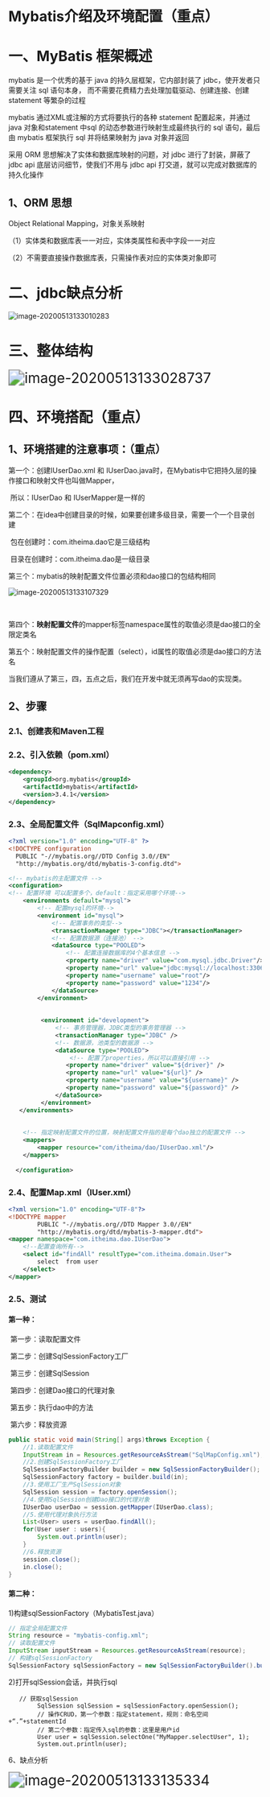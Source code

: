 # Mybatis介绍及环境配置（重点）

# 一、MyBatis 框架概述

mybatis 是一个优秀的基于 java 的持久层框架，它内部封装了 jdbc，使开发者只需要关注 sql 语句本身， 而不需要花费精力去处理加载驱动、创建连接、创建 statement 等繁杂的过程

mybatis 通过XML或注解的方式将要执行的各种 statement 配置起来，并通过 java 对象和statement 中sql 的动态参数进行映射生成最终执行的 sql 语句，最后由 mybatis 框架执行 sql 并将结果映射为 java 对象并返回

采用 ORM 思想解决了实体和数据库映射的问题，对 jdbc 进行了封装，屏蔽了jdbc api 底层访问细节，使我们不用与 jdbc api 打交道，就可以完成对数据库的持久化操作



## 1、ORM 思想

Object Relational Mapping，对象关系映射

（1）实体类和数据库表一一对应，实体类属性和表中字段一一对应

（2）不需要直接操作数据库表，只需操作表对应的实体类对象即可



# 二、jdbc缺点分析

![image-20200513133010283](https://gitee.com/BlacksJack/picture-bed/raw/master/img/20200910170027.png)



# 三、整体结构

<img src="https://gitee.com/BlacksJack/picture-bed/raw/master/img/20200910170028.png" alt="image-20200513133028737" style="zoom:200%;" />



# 四、环境搭配（重点）

## 1、环境搭建的注意事项：（重点）

 第一个：创建IUserDao.xml 和 IUserDao.java时，在Mybatis中它把持久层的操作接口和映射文件也叫做Mapper，

​				所以：IUserDao 和 IUserMapper是一样的

第二个：在idea中创建目录的时候，如果要创建多级目录，需要一个一个目录创建

​			包在创建时：com.itheima.dao它是三级结构

​			目录在创建时：com.itheima.dao是一级目录

第三个：mybatis的映射配置文件位置必须和dao接口的包结构相同

![image-20200513133107329](https://gitee.com/BlacksJack/picture-bed/raw/master/img/20200910170029.png)

​		

第四个：**映射配置文件**的mapper标签namespace属性的取值必须是dao接口的全限定类名

第五个：映射配置文件的操作配置（select），id属性的取值必须是dao接口的方法名

​		当我们遵从了第三，四，五点之后，我们在开发中就无须再写dao的实现类。

## 2、步骤

### 2.1、创建表和Maven工程

### 2.2、引入依赖（pom.xml）

```xml
<dependency>
    <groupId>org.mybatis</groupId>
    <artifactId>mybatis</artifactId>
    <version>3.4.1</version>
</dependency>
```

### 2.3、全局配置文件（SqlMapconfig.xml）

```xml
<?xml version="1.0" encoding="UTF-8" ?>
<!DOCTYPE configuration
  PUBLIC "-//mybatis.org//DTD Config 3.0//EN"
  "http://mybatis.org/dtd/mybatis-3-config.dtd">

<!-- mybatis的主配置文件 -->
<configuration>
<!-- 配置环境 可以配置多个，default：指定采用哪个环境-->
    <environments default="mysql">
        <!-- 配置mysql的环境-->
        <environment id="mysql">
            <!-- 配置事务的类型-->
            <transactionManager type="JDBC"></transactionManager>
            <!-- 配置数据源（连接池） -->
            <dataSource type="POOLED">
                <!-- 配置连接数据库的4个基本信息 -->
                <property name="driver" value="com.mysql.jdbc.Driver"/>
                <property name="url" value="jdbc:mysql://localhost:3306/eesy_mybatis"/>
                <property name="username" value="root"/>
                <property name="password" value="1234"/>
            </dataSource>
        </environment>
  
      
     	 <environment id="development">
             <!-- 事务管理器，JDBC类型的事务管理器 -->
             <transactionManager type="JDBC" />
             <!-- 数据源，池类型的数据源 -->
             <dataSource type="POOLED">
                 <!-- 配置了properties，所以可以直接引用 -->
                <property name="driver" value="${driver}" /> 
                <property name="url" value="${url}" />
                <property name="username" value="${username}" />
                <property name="password" value="${password}" />
             </dataSource>
     	 </environment>  
   </environments>
   
   
    <!-- 指定映射配置文件的位置，映射配置文件指的是每个dao独立的配置文件 -->
    <mappers>
        <mapper resource="com/itheima/dao/IUserDao.xml"/>
    </mappers>
    
  </configuration>
```

### 2.4、配置Map.xml（IUser.xml）

```xml
<?xml version="1.0" encoding="UTF-8"?>
<!DOCTYPE mapper
        PUBLIC "-//mybatis.org//DTD Mapper 3.0//EN"
        "http://mybatis.org/dtd/mybatis-3-mapper.dtd">
<mapper namespace="com.itheima.dao.IUserDao">
    <!--配置查询所有-->
    <select id="findAll" resultType="com.itheima.domain.User">
        select  from user
    </select>
</mapper>
```

### 2.5、测试

#### 第一种：

​		 第一步：读取配置文件

​		第二步：创建SqlSessionFactory工厂

​		第三步：创建SqlSession

​		第四步：创建Dao接口的代理对象

​		第五步：执行dao中的方法

​		第六步：释放资源

```java
public static void main(String[] args)throws Exception {
    //1.读取配置文件
    InputStream in = Resources.getResourceAsStream("SqlMapConfig.xml");
    //2.创建SqlSessionFactory工厂
    SqlSessionFactoryBuilder builder = new SqlSessionFactoryBuilder();
    SqlSessionFactory factory = builder.build(in);
    //3.使用工厂生产SqlSession对象
    SqlSession session = factory.openSession();
    //4.使用SqlSession创建Dao接口的代理对象
    IUserDao userDao = session.getMapper(IUserDao.class);
    //5.使用代理对象执行方法
    List<User> users = userDao.findAll();
    for(User user : users){
        System.out.println(user);
    }
    //6.释放资源
    session.close();
    in.close();
}
```

#### 第二种：

1)构建sqlSessionFactory（MybatisTest.java）

```java
// 指定全局配置文件
String resource = "mybatis-config.xml";
// 读取配置文件
InputStream inputStream = Resources.getResourceAsStream(resource);
// 构建sqlSessionFactory
SqlSessionFactory sqlSessionFactory = new SqlSessionFactoryBuilder().build(inputStream);
```

2)打开sqlSession会话，并执行sql	 

```
   // 获取sqlSession
        SqlSession sqlSession = sqlSessionFactory.openSession();
        // 操作CRUD，第一个参数：指定statement，规则：命名空间+“.”+statementId
        // 第二个参数：指定传入sql的参数：这里是用户id
        User user = sqlSession.selectOne("MyMapper.selectUser", 1);
        System.out.println(user);
```

6、缺点分析

<img src="https://gitee.com/BlacksJack/picture-bed/raw/master/img/20200910170030.png" alt="image-20200513133135334" style="zoom:200%;" />



















